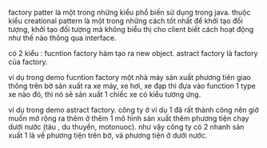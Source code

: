 
factory patter là một trong những kiểu phổ biến sử dụng trong java. thuộc kiểu creational pattern
là một trong những cách tốt nhất để khởi tạo đối tượng, khởi tạo đối tượng mà không biểu thị cho
client biết cách hoạt động như thế nào thông qua interface.

có 2 kiểu :
fucntion factory hàm tạo ra new object.
astract factory là factory của factory.

ví dụ trong demo fucntion factory
một nhà máy sản xuất phương tiên giao thông trên bờ sản xuất ra xe máy, xe hơi, xe đạp
thì đựa vào function 1 type xe nào đó, thì nó sẽ sản xuất 1 chiếc xe có kiểu tương ứng.

ví dụ trong demo astract factory.
công ty ở ví dụ 1 đã rất thành công nên giờ muốn mở rộng ra thêm ở thêm 1 mô hình 
sản xuất thêm phương tiện chạy dưới nước (tàu , du thuyền, motonuoc).
như vậy công ty có 2 nhanh sản xuất 1 là về phương tiện trên bờ, và phương tiện ở dưới nước.
